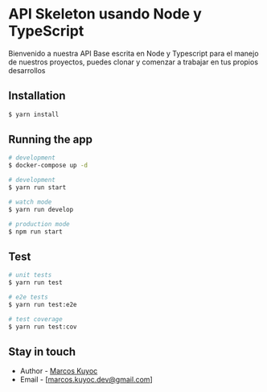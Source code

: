 # API Skeleton usando Node y TypeScript
Bienvenido a nuestra API Base escrita en Node y Typescript para el manejo de nuestros proyectos, puedes clonar y comenzar a trabajar en tus propios desarrollos

## Installation

```bash
$ yarn install
```

## Running the app
```bash
# development
$ docker-compose up -d
```

```bash
# development
$ yarn run start

# watch mode
$ yarn run develop

# production mode
$ npm run start
```

## Test

```bash
# unit tests
$ yarn run test

# e2e tests
$ yarn run test:e2e

# test coverage
$ yarn run test:cov
```


## Stay in touch

- Author - [Marcos Kuyoc](https://marcoskuyoc.com)
- Email - [marcos.kuyoc.dev@gmail.com]
